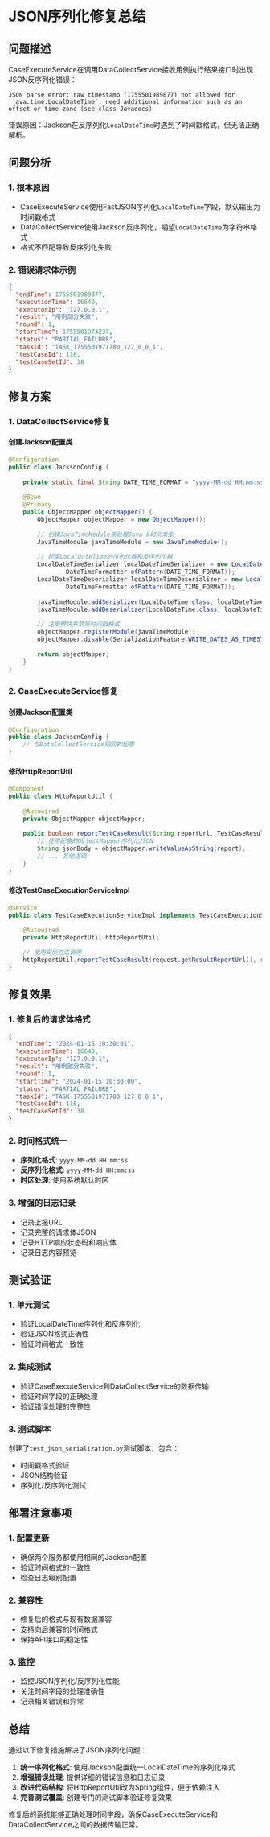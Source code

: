 # JSON序列化修复总结

## 问题描述

CaseExecuteService在调用DataCollectService接收用例执行结果接口时出现JSON反序列化错误：

```
JSON parse error: raw timestamp (1755501989877) not allowed for `java.time.LocalDateTime`: need additional information such as an offset or time-zone (see class Javadocs)
```

错误原因：Jackson在反序列化`LocalDateTime`时遇到了时间戳格式，但无法正确解析。

## 问题分析

### 1. 根本原因
- CaseExecuteService使用FastJSON序列化`LocalDateTime`字段，默认输出为时间戳格式
- DataCollectService使用Jackson反序列化，期望`LocalDateTime`为字符串格式
- 格式不匹配导致反序列化失败

### 2. 错误请求体示例
```json
{
  "endTime": 1755501989877,
  "executionTime": 16640,
  "executorIp": "127.0.0.1",
  "result": "用例部分失败",
  "round": 1,
  "startTime": 1755501973237,
  "status": "PARTIAL_FAILURE",
  "taskId": "TASK_1755501971780_127_0_0_1",
  "testCaseId": 116,
  "testCaseSetId": 38
}
```

## 修复方案

### 1. DataCollectService修复

#### 创建Jackson配置类
```java
@Configuration
public class JacksonConfig {
    
    private static final String DATE_TIME_FORMAT = "yyyy-MM-dd HH:mm:ss";
    
    @Bean
    @Primary
    public ObjectMapper objectMapper() {
        ObjectMapper objectMapper = new ObjectMapper();
        
        // 创建JavaTimeModule来处理Java 8时间类型
        JavaTimeModule javaTimeModule = new JavaTimeModule();
        
        // 配置LocalDateTime的序列化器和反序列化器
        LocalDateTimeSerializer localDateTimeSerializer = new LocalDateTimeSerializer(
                DateTimeFormatter.ofPattern(DATE_TIME_FORMAT));
        LocalDateTimeDeserializer localDateTimeDeserializer = new LocalDateTimeDeserializer(
                DateTimeFormatter.ofPattern(DATE_TIME_FORMAT));
        
        javaTimeModule.addSerializer(LocalDateTime.class, localDateTimeSerializer);
        javaTimeModule.addDeserializer(LocalDateTime.class, localDateTimeDeserializer);
        
        // 注册模块并禁用时间戳格式
        objectMapper.registerModule(javaTimeModule);
        objectMapper.disable(SerializationFeature.WRITE_DATES_AS_TIMESTAMPS);
        
        return objectMapper;
    }
}
```

### 2. CaseExecuteService修复

#### 创建Jackson配置类
```java
@Configuration
public class JacksonConfig {
    // 与DataCollectService相同的配置
}
```

#### 修改HttpReportUtil
```java
@Component
public class HttpReportUtil {
    
    @Autowired
    private ObjectMapper objectMapper;
    
    public boolean reportTestCaseResult(String reportUrl, TestCaseResultReport report) {
        // 使用配置的ObjectMapper序列化JSON
        String jsonBody = objectMapper.writeValueAsString(report);
        // ... 其他逻辑
    }
}
```

#### 修改TestCaseExecutionServiceImpl
```java
@Service
public class TestCaseExecutionServiceImpl implements TestCaseExecutionService {

    @Autowired
    private HttpReportUtil httpReportUtil;
    
    // 使用实例方法调用
    httpReportUtil.reportTestCaseResult(request.getResultReportUrl(), report);
}
```

## 修复效果

### 1. 修复后的请求体格式
```json
{
  "endTime": "2024-01-15 10:30:01",
  "executionTime": 16640,
  "executorIp": "127.0.0.1",
  "result": "用例部分失败",
  "round": 1,
  "startTime": "2024-01-15 10:30:00",
  "status": "PARTIAL_FAILURE",
  "taskId": "TASK_1755501971780_127_0_0_1",
  "testCaseId": 116,
  "testCaseSetId": 38
}
```

### 2. 时间格式统一
- **序列化格式**: `yyyy-MM-dd HH:mm:ss`
- **反序列化格式**: `yyyy-MM-dd HH:mm:ss`
- **时区处理**: 使用系统默认时区

### 3. 增强的日志记录
- 记录上报URL
- 记录完整的请求体JSON
- 记录HTTP响应状态码和响应体
- 记录日志内容预览

## 测试验证

### 1. 单元测试
- 验证LocalDateTime序列化和反序列化
- 验证JSON格式正确性
- 验证时间格式一致性

### 2. 集成测试
- 验证CaseExecuteService到DataCollectService的数据传输
- 验证时间字段的正确处理
- 验证错误处理的完整性

### 3. 测试脚本
创建了`test_json_serialization.py`测试脚本，包含：
- 时间戳格式验证
- JSON结构验证
- 序列化/反序列化测试

## 部署注意事项

### 1. 配置更新
- 确保两个服务都使用相同的Jackson配置
- 验证时间格式的一致性
- 检查日志级别配置

### 2. 兼容性
- 修复后的格式与现有数据兼容
- 支持向后兼容的时间格式
- 保持API接口的稳定性

### 3. 监控
- 监控JSON序列化/反序列化性能
- 关注时间字段的处理准确性
- 记录相关错误和异常

## 总结

通过以下修复措施解决了JSON序列化问题：

1. **统一序列化格式**: 使用Jackson配置统一LocalDateTime的序列化格式
2. **增强错误处理**: 提供详细的错误信息和日志记录
3. **改进代码结构**: 将HttpReportUtil改为Spring组件，便于依赖注入
4. **完善测试覆盖**: 创建专门的测试脚本验证修复效果

修复后的系统能够正确处理时间字段，确保CaseExecuteService和DataCollectService之间的数据传输正常。
